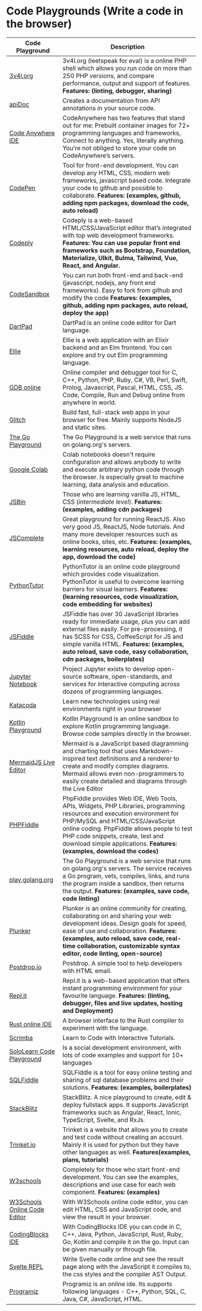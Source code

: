 # Code Playgrounds (Write a code in the browser)

| Code Playground | Description |
| --------------- | ----------- |
[3v4l.org](https://3v4l.org/) | 3v4l.org (leetspeak for eval) is a online PHP shell which allows you run code on more than 250 PHP versions, and compare performance, output and support of features. **Features: (linting, debugger, sharing)**
[apiDoc](https://apidocjs.com/) | Creates a documentation from API annotations in your source code.
[Code Anywhere IDE](https://codeanywhere.com/) | CodeAnywhere has two features that stand out for me: Prebuilt container images for 72+ programming languages and frameworks, Connect to anything. Yes, literally anything. You’re not obliged to store your code on CodeAnywhere’s servers.
[CodePen](https://codepen.io/) | Tool for front-end development. You can develop any HTML, CSS, modern web frameworks, javascript based code. Integrate your code to github and possible to collaborate. **Features: (examples, github, adding npm packages, download the code, auto reload)**
[Codeply](https://www.codeply.com/) | Codeply is a web-based HTML/CSS/JavaScript editor that’s integrated with top web development frameworks. **Features: You can use popular front end frameworks such as Bootstrap, Foundation, Materialize, UIkit, Bulma, Tailwind, Vue, React, and Angular.**
[CodeSandbox](https://codesandbox.io/) | You can run both front-end and back-end (javascript, nodejs, any front end frameworks). Easy to fork from github and modify the code **Features: (examples, github, adding npm packages, auto reload, deploy the app)**
[DartPad](https://dartpad.dev/?null_safety=true) | DartPad is an online code editor for Dart language.
[Ellie](https://ellie-app.com/) | Ellie is a web application with an Elixir backend and an Elm frontend. You can explore and try out Elm programming language.
[GDB online](https://www.onlinegdb.com/) |  Online compiler and debugger tool for C, C++, Python, PHP, Ruby, C#, VB, Perl, Swift, Prolog, Javascript, Pascal, HTML, CSS, JS. Code, Compile, Run and Debug online from anywhere in world.
[Glitch](https://glitch.com) | Build fast, full-stack web apps in your browser for free. Mainly supports NodeJS and static sites. 
[The Go Playground](https://play.golang.org/) | The Go Playground is a web service that runs on golang.org's servers. 
[Google Colab](https://colab.research.google.com/) | Colab notebooks doesn't require configuration and allows anybody to write and execute arbitrary python code through the browser. Is especially great to machine learning, data analysis and education.
[JSBin](https://jsbin.com/) | Those who are learning vanilla JS, HTML, CSS (_intermediate level_). **Features: (examples, adding cdn packages)**
[JSComplete](https://jscomplete.com/) | Great playground for running ReactJS. Also very good JS, ReactJS, Node tutorials. And many more developer resources such as online books, sites, etc. **Features: (examples, learning resources, auto reload, deploy the app, download the code)**
[PythonTutor](https://pythontutor.com/) | PythonTutor is an online code playground which provides code visualization. PythonTutor is useful to overcome learning barriers for visual learners. **Features: (learning resources, code visualization, code embedding for websites)**
[JSFiddle](https://jsfiddle.net/) | JSFiddle has over 30 JavaScript libraries ready for immediate usage, plus you can add external files easily. For pre-processing, it has SCSS for CSS, CoffeeScript for JS and simple vanilla HTML. **Features: (examples, auto reload, save code, easy collaboration, cdn packages, boilerplates)**
[Jupyter Notebook](https://jupyter.org/) | Project Jupyter exists to develop open-source software, open-standards, and services for interactive computing across dozens of programming languages.
[Katacoda](https://www.katacoda.com/) | Learn new technologies using real environments right in your browser
[Kotlin Playground](https://play.kotlinlang.org/) | Kotlin Playground is an online sandbox to explore Kotlin programming language. Browse code samples directly in the browser.
[MermaidJS Live Editor](https://mermaid.live/) | Mermaid is a JavaScript based diagramming and charting tool that uses Markdown-inspired text definitions and a renderer to create and modify complex diagrams. Mermaid allows even non-programmers to easily create detailed and diagrams through the Live Editor
[PHPFiddle](http://phpfiddle.org/) | PhpFiddle provides Web IDE, Web Tools, APIs, Widgets, PHP Libraries, programming resources and execution environment for PHP/MySQL and HTML/CSS/JavaScript online coding. PhpFiddle allows people to test PHP code snippets, create, test and download simple applications. **Features: (examples, download the codes)**
[play.golang.org](https://play.golang.org/) | The Go Playground is a web service that runs on golang.org's servers. The service receives a Go program, vets, compiles, links, and runs the program inside a sandbox, then returns the output. **Features: (examples, save code, code linting)**
[Plunker](https://plnkr.co/) | Plunker is an online community for creating, collaborating on and sharing your web development ideas. Design goals for speed, ease of use and collaboration. **Features: (examples, auto reload, save code, real-time collaboration, customizable syntax editor, code linting, open-source)**
[Postdrop.io](https://app.postdrop.io) | Postdrop. A simple tool to help developers with HTML email.
[Repl.it](https://repl.it/) | Repl.it is a web-based application that offers instant programming environment for your favourite language. **Features: (linting, debugger, files and live updates, hosting and Deployment)**
[Rust online IDE](https://play.rust-lang.org/) | A browser interface to the Rust compiler to experiment with the language.
[Scrimba](https://scrimba.com/) | Learn to Code with Interactive Tutorials.
[SoloLearn Code Playground](https://www.sololearn.com/Codes/) | Is a social development environment, with lots of code examples and support for 10+ languages
[SQLFiddle](http://sqlfiddle.com/) | SQLFiddle is a tool for easy online testing and sharing of sql database problems and their solutions. **Features: (examples, boilerplates)**
[StackBlitz](https://stackblitz.com) | StackBlitz. A nice playground to create, edit & deploy fullstack apps. It supports JavaScript frameworks such as Angular, React, Ionic, TypeScript, Svelte, and RxJs.
[Trinket.io](https://trinket.io/) | Trinket is a website that allows you to create and test code without creating an account. Mainly it is used for python but they have other languages as well. **Features(examples, plans, tutorials)**
[W3schools](https://www.w3schools.com/) | Completely for those who start front-end development. You can see the examples, descriptions and use case for each web component. **Features: (examples)**
[W3Schools Online Code Editor](https://www.w3schools.com/tryit/) | With W3Schools online code editor, you can edit HTML, CSS and JavaScript code, and view the result in your browser.
[CodingBlocks IDE](https://ide.codingblocks.com/) | With CodingBlocks IDE you can code in C, C++, Java, Python, JavaScript, Rust, Ruby, Go, Kotlin and compile it on the go. Input can be given manually or through file. 
[Svelte REPL](https://svelte.dev/repl/) | Write Svelte code online and see the result page along with the JavaScript it compiles to, the css styles and the compiler AST Output. 
[Programiz](https://www.programiz.com/cpp-programming/online-compiler/) | Programiz is an online ide. Its supports following languages - C++, Python, SQL, C, Java, C#, JavaScript, HTML.
